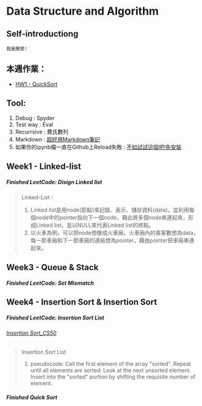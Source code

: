# Data Structure and Algorithm

## Self-introductiong
    我是閔慈!

## 本週作業：
- [HW1 - QuickSort](Week4/QuickSort.ipynb) 

## Tool:
1. Debug : Spyder
2. Test way : Eval
3. Recurrsive : 費氏數列
4. Markdown : [超好用Markdown筆記](http://xianbai.me/learn-md/index.html) 
5. 如果你的ipynb檔一直在Github上Reload失敗 : [不如試試這個吧!免安裝](https://nbviewer.jupyter.org/) 

## Week1 - Linked-list
##### Finished LeetCode: Disign Linked list
> Linked-List : 
>   1. Linked list是用node(節點)來記錄、表示、儲存資料(data)，並利用每個node中的pointer指向下一個node，藉此將多個node串連起來，形成Linked list，並以NULL來代表Linked list的終點。
>   2. 以火車為例，可以把node想像成火車廂，火車廂內的乘客數想為data，每一節車廂和下一節車廂的連結想為pointer，藉由pointer把車廂串連起來。

## Week3 - Queue & Stack 
##### Finished LeetCode: Set Mismatch

## Week4 - Insertion Sort & Insertion Sort
##### Finished LeetCode: Insertion Sort List
###### <a href="https://www.youtube.com/watch?v=O0VbBkUvriI">Insertion Sort_CS50</a>
> Insertion Sort List
>   1. pseudocode: 
>      Call the first element of the array "sorted". 
>      Repeat until all elements are sorted: Look at the next unsorted element. Insert into the "sorted" portion by shifting
>      the requisite number of element. 

##### Finished Quick Sort
